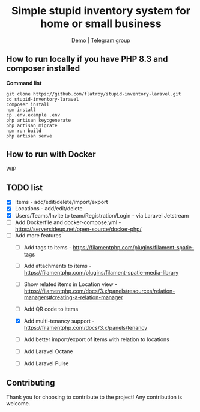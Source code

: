 # 
<h1 align="center" style="margin-top: -10px"> Simple stupid inventory system for home or small business </h1>
<p align="center" style="width: 100%;">
   <a href="https://inventory.daneke.ge/app">Demo</a>
   |
   <a href="https://t.me/+z2i6YBfa2vA2OWYy">Telegram group</a>
</p>


## How to run locally if you have PHP 8.3 and composer installed


**Command list**

    git clone https://github.com/flatroy/stupid-inventory-laravel.git
    cd stupid-inventory-laravel
    composer install
    npm install
    cp .env.example .env
    php artisan key:generate
    php artisan migrate
    npm run build
    php artisan serve

## How to run with Docker

WIP

## TODO list
- [x] Items - add/edit/delete/import/export
- [x] Locations - add/edit/delete
- [x] Users/Teams/Invite to team/Registration/Login - via Laravel Jetstream
- [ ] Add Dockerfile and docker-compose.yml - https://serversideup.net/open-source/docker-php/
- [ ] Add more features
  - [ ] Add tags to items - https://filamentphp.com/plugins/filament-spatie-tags
  - [ ] Add attachments to items - https://filamentphp.com/plugins/filament-spatie-media-library
  - [ ] Show related items in Location view - https://filamentphp.com/docs/3.x/panels/resources/relation-managers#creating-a-relation-manager
  - [ ] Add QR code to items
  - [x] Add multi-tenancy support - https://filamentphp.com/docs/3.x/panels/tenancy
  - [ ] Add better import/export of items with relation to locations
  - [ ] Add Laravel Octane
  - [ ] Add Laravel Pulse


## Contributing

Thank you for choosing to contribute to the project! Any contribution is welcome.
